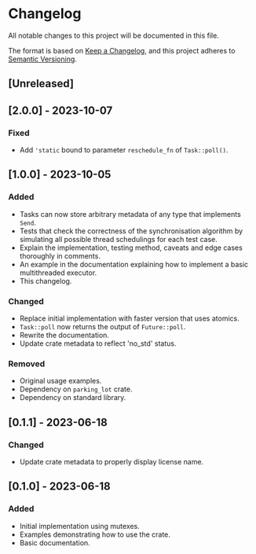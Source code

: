 # Changelog

All notable changes to this project will be documented in this file.

The format is based on [Keep a Changelog](https://keepachangelog.com/en/1.1.0/),
and this project adheres to [Semantic Versioning](https://semver.org/spec/v2.0.0.html).

## [Unreleased]

## [2.0.0] - 2023-10-07

### Fixed

- Add `'static` bound to parameter `reschedule_fn` of `Task::poll()`.

## [1.0.0] - 2023-10-05

### Added

- Tasks can now store arbitrary metadata of any type that implements `Send`.
- Tests that check the correctness of the synchronisation algorithm by simulating all possible
  thread schedulings for each test case.
- Explain the implementation, testing method, caveats and edge cases thoroughly in comments.
- An example in the documentation explaining how to implement a basic multithreaded executor.
- This changelog.

### Changed

- Replace initial implementation with faster version that uses atomics.
- `Task::poll` now returns the output of `Future::poll`.
- Rewrite the documentation.
- Update crate metadata to reflect 'no_std' status.

### Removed

- Original usage examples.
- Dependency on `parking_lot` crate.
- Dependency on standard library.

## [0.1.1] - 2023-06-18

### Changed

- Update crate metadata to properly display license name.

## [0.1.0] - 2023-06-18

### Added

- Initial implementation using mutexes.
- Examples demonstrating how to use the crate.
- Basic documentation.
